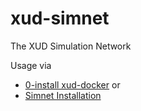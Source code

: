 # xud-simnet
The XUD Simulation Network

Usage via
* [0-install xud-docker](https://github.com/ExchangeUnion/xud/wiki/Docker) or
* [Simnet Installation](https://github.com/ExchangeUnion/xud/wiki/SimNet-(installation))
